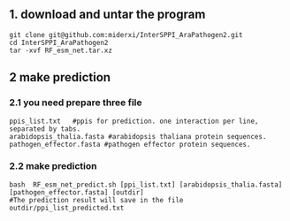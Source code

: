 ## 1. download and untar the program
```
git clone git@github.com:miderxi/InterSPPI_AraPathogen2.git
cd InterSPPI_AraPathogen2
tar -xvf RF_esm_net.tar.xz
```

## 2 make prediction
### 2.1 you need prepare three file
```
ppis_list.txt   #ppis for prediction. one interaction per line, separated by tabs.
arabidopsis_thalia.fasta #arabidopsis thaliana protein sequences.
pathogen_effector.fasta #pathogen effector protein sequences.
```
### 2.2 make prediction
```
bash  RF_esm_net_predict.sh [ppi_list.txt] [arabidopsis_thalia.fasta] [pathogen_effector.fasta] [outdir]
#The prediction result will save in the file outdir/ppi_list_predicted.txt
```
